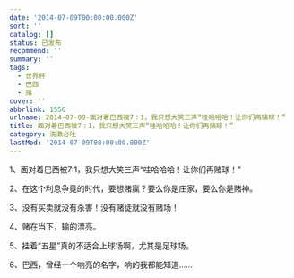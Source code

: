 ```yaml
---
date: '2014-07-09T00:00:00.000Z'
sort: ''
catalog: []
status: 已发布
recommend: ''
summary: ''
tags:
  - 世界杯
  - 巴西
  - 赌
cover: ''
abbrlink: 1556
urlname: 2014-07-09-面对着巴西被7：1，我只想大笑三声“哇哈哈哈！让你们再赌球！”
title: 面对着巴西被7：1，我只想大笑三声“哇哈哈哈！让你们再赌球！”
category: 洗漱必吐
lastMod: '2014-07-09T00:00:00.000Z'
---
```


1、面对着巴西被7:1，我只想大笑三声“哇哈哈哈！让你们再赌球！”


2、在这个利息争竟的时代，要想赌赢？要么你是庄家，要么你是赌神。


3、没有买卖就没有杀害！没有赌徒就没有赌场！


4、赌在当下，输的漂亮。


5、挂着“五星”真的不适合上球场啊，尤其是足球场。


6、巴西，曾经一个响亮的名字，响的我都能知道……

